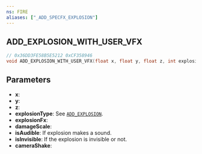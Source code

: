 ```yaml
---
ns: FIRE
aliases: ["_ADD_SPECFX_EXPLOSION"]
---
```

## ADD_EXPLOSION_WITH_USER_VFX

```c
// 0x36DD3FE58B5E5212 0xCF358946
void ADD_EXPLOSION_WITH_USER_VFX(float x, float y, float z, int explosionType, Hash explosionFx, float damageScale, BOOL isAudible, BOOL isInvisible, float cameraShake);
```

## Parameters
* **x**: 
* **y**: 
* **z**: 
* **explosionType**: See [`ADD_EXPLOSION`](#_0xE3AD2BDBAEE269AC).
* **explosionFx**: 
* **damageScale**: 
* **isAudible**: If explosion makes a sound.
* **isInvisible**: If the explosion is invisible or not.
* **cameraShake**: 

